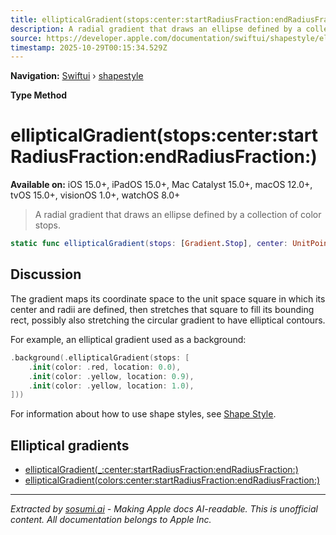```yaml
---
title: ellipticalGradient(stops:center:startRadiusFraction:endRadiusFraction:)
description: A radial gradient that draws an ellipse defined by a collection of color stops.
source: https://developer.apple.com/documentation/swiftui/shapestyle/ellipticalgradient(stops:center:startradiusfraction:endradiusfraction:)
timestamp: 2025-10-29T00:15:34.529Z
---
```


**Navigation:** [Swiftui](/documentation/swiftui) › [shapestyle](/documentation/swiftui/shapestyle)

**Type Method**

# ellipticalGradient(stops:center:startRadiusFraction:endRadiusFraction:)

**Available on:** iOS 15.0+, iPadOS 15.0+, Mac Catalyst 15.0+, macOS 12.0+, tvOS 15.0+, visionOS 1.0+, watchOS 8.0+

> A radial gradient that draws an ellipse defined by a collection of color stops.

```swift
static func ellipticalGradient(stops: [Gradient.Stop], center: UnitPoint = .center, startRadiusFraction: CGFloat = 0, endRadiusFraction: CGFloat = 0.5) -> EllipticalGradient
```

## Discussion

The gradient maps its coordinate space to the unit space square in which its center and radii are defined, then stretches that square to fill its bounding rect, possibly also stretching the circular gradient to have elliptical contours.

For example, an elliptical gradient used as a background:

```swift
.background(.ellipticalGradient(stops: [
    .init(color: .red, location: 0.0),
    .init(color: .yellow, location: 0.9),
    .init(color: .yellow, location: 1.0),
]))
```

For information about how to use shape styles, see [Shape Style](/documentation/swiftui/shapestyle).

## Elliptical gradients

- [ellipticalGradient(_:center:startRadiusFraction:endRadiusFraction:)](/documentation/swiftui/shapestyle/ellipticalgradient(_:center:startradiusfraction:endradiusfraction:))
- [ellipticalGradient(colors:center:startRadiusFraction:endRadiusFraction:)](/documentation/swiftui/shapestyle/ellipticalgradient(colors:center:startradiusfraction:endradiusfraction:))

---

*Extracted by [sosumi.ai](https://sosumi.ai) - Making Apple docs AI-readable.*
*This is unofficial content. All documentation belongs to Apple Inc.*
